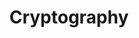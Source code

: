 ---
type: docs
title: "Cryptography"
linkTitle: "Cryptography"
weight: 110
description: "Perform cryptographic operations without exposing keys to your application"  
---